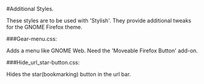 #Additional Styles.

These styles are to be used with 'Stylish'. They provide additional tweaks for the GNOME Firefox theme.

###Gear-menu.css: 

Adds a menu like GNOME Web. Need the 'Moveable Firefox Button' add-on.

###Hide_url_star-button.css:

Hides the star(bookmarking) button in the url bar.
